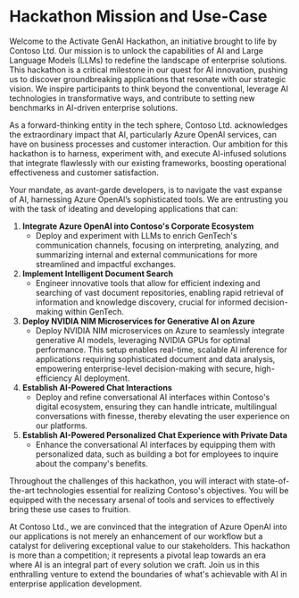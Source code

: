 # Hackathon Mission and Use-Case
Welcome to the Activate GenAI Hackathon, an initiative brought to life by Contoso Ltd. Our mission is to unlock the capabilities of AI and Large Language Models (LLMs) to redefine the landscape of enterprise solutions. This hackathon is a critical milestone in our quest for AI innovation, pushing us to discover groundbreaking applications that resonate with our strategic vision. We inspire participants to think beyond the conventional, leverage AI technologies in transformative ways, and contribute to setting new benchmarks in AI-driven enterprise solutions.

As a forward-thinking entity in the tech sphere, Contoso Ltd. acknowledges the extraordinary impact that AI, particularly Azure OpenAI services, can have on business processes and customer interaction. Our ambition for this hackathon is to harness, experiment with, and execute AI-infused solutions that integrate flawlessly with our existing frameworks, boosting operational effectiveness and customer satisfaction.

Your mandate, as avant-garde developers, is to navigate the vast expanse of AI, harnessing Azure OpenAI’s sophisticated tools. We are entrusting you with the task of ideating and developing applications that can:
1. **Integrate Azure OpenAI into Contoso's Corporate Ecosystem**
    - Deploy and experiment with LLMs to enrich GenTech's communication channels, focusing on interpreting, analyzing, and summarizing internal and external communications for more streamlined and impactful exchanges.
2. **Implement Intelligent Document Search**
    - Engineer innovative tools that allow for efficient indexing and searching of vast document repositories, enabling rapid retrieval of information and knowledge discovery, crucial for informed decision-making within GenTech.
3. **Deploy NVIDIA NIM Microservices for Generative AI on Azure**
    - Deploy NVIDIA NIM microservices on Azure to seamlessly integrate generative AI models, leveraging NVIDIA GPUs for optimal performance. This setup enables real-time, scalable AI inference for applications requiring sophisticated document and data analysis, empowering enterprise-level decision-making with secure, high-efficiency AI deployment.
4. **Establish AI-Powered Chat Interactions**
    -  Deploy and refine conversational AI interfaces within Contoso's digital ecosystem, ensuring they can handle intricate, multilingual conversations with finesse, thereby elevating the user experience on our platforms.
5. **Establish AI-Powered Personalized Chat Experience with Private Data**
    -  Enhance the conversational AI interfaces by equipping them with personalized data, such as building a bot for employees to inquire about the company's benefits.

Throughout the challenges of this hackathon, you will interact with state-of-the-art technologies essential for realizing Contoso's objectives. You will be equipped with the necessary arsenal of tools and services to effectively bring these use cases to fruition.

At Contoso Ltd., we are convinced that the integration of Azure OpenAI into our applications is not merely an enhancement of our workflow but a catalyst for delivering exceptional value to our stakeholders. This hackathon is more than a competition; it represents a pivotal leap towards an era where AI is an integral part of every solution we craft. Join us in this enthralling venture to extend the boundaries of what's achievable with AI in enterprise application development.
